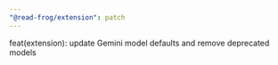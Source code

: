 ```yaml
---
"@read-frog/extension": patch
---
```


feat(extension): update Gemini model defaults and remove deprecated models
